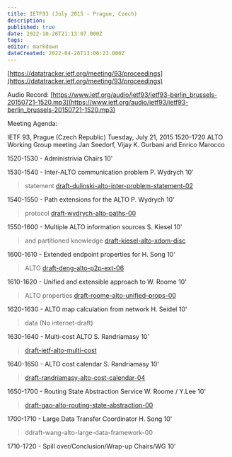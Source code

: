 ```yaml
---
title: IETF93 (July 2015 - Prague, Czech)
description:
published: true
date: 2022-10-26T21:13:07.000Z
tags:
editor: markdown
dateCreated: 2022-04-26T13:06:23.000Z
---
```


[​https://datatracker.ietf.org/meeting/93/proceedings](https://datatracker.ietf.org/meeting/93/proceedings)

Audio Record: [​https://www.ietf.org/audio/ietf93/ietf93-berlin_brussels-20150721-1520.mp3](https://www.ietf.org/audio/ietf93/ietf93-berlin_brussels-20150721-1520.mp3)

Meeting Agenda:

IETF 93, Prague (Czech Republic)
Tuesday, July 21, 2015 1520-1720
ALTO Working Group meeting
Jan Seedorf, Vijay K. Gurbani and Enrico Marocco

1520-1530 - Administrivia Chairs 10'

1530-1540 - Inter-ALTO communication problem P. Wydrych 10'

> statement
> [draft-dulinski-alto-inter-problem-statement-02](http://tools.ietf.org/html/draft-dulinski-alto-inter-problem-statement-02)

1540-1550 - Path extensions for the ALTO P. Wydrych 10'

> protocol
> [draft-wydrych-alto-paths-00](http://tools.ietf.org/html/draft-wydrych-alto-paths-00)

1550-1600 - Multiple ALTO information sources S. Kiesel 10'

> and partitioned knowledge
> [draft-kiesel-alto-xdom-disc](http://tools.ietf.org/html/draft-kiesel-alto-xdom-disc)

1600-1610 - Extended endpoint properties for H. Song 10'

> ALTO
> [draft-deng-alto-p2p-ext-06](http://tools.ietf.org/html/draft-deng-alto-p2p-ext-06)

1610-1620 - Unified and extensible approach to W. Roome 10'

> ALTO properties
> [draft-roome-alto-unified-props-00](http://tools.ietf.org/html/draft-roome-alto-unified-props-00)

1620-1630 - ALTO map calculation from network H. Seidel 10'

> data
> (No internet-draft)

1630-1640 - Multi-cost ALTO S. Randriamasy 10'

> [draft-ietf-alto-multi-cost](http://tools.ietf.org/html/draft-ietf-alto-multi-cost)

1640-1650 - ALTO cost calendar S. Randriamasy 10'

> [draft-randriamasy-alto-cost-calendar-04](http://tools.ietf.org/html/draft-randriamasy-alto-cost-calendar-04)

1650-1700 - Routing State Abstraction Service W. Roome / Y.Lee 10'

> [draft-gao-alto-routing-state-abstraction-00](http://tools.ietf.org/html/draft-gao-alto-routing-state-abstraction-00)

1700-1710 - Large Data Transfer Coordinator H. Song 10'

> ddraft-wang-alto-large-data-framework-00

1710-1720 - Spill over/Conclusion/Wrap-up Chairs/WG 10'

